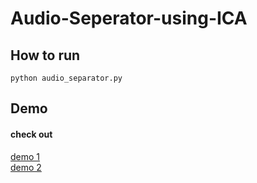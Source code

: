 # Audio-Seperator-using-ICA

## How to run
```
python audio_separator.py
```

## Demo

#### check out <br />
[demo 1](./demo1/) <br />
[demo 2](./demo2/) <br />
